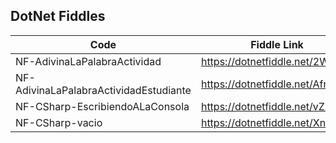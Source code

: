 ## DotNet Fiddles


|Code  |Fiddle Link  |
|---------|---------|
|NF-AdivinaLaPalabraActividad     | https://dotnetfiddle.net/2WJl8o        |
|NF-AdivinaLaPalabraActividadEstudiante     | https://dotnetfiddle.net/Afnod8        |
|NF-CSharp-EscribiendoALaConsola     | https://dotnetfiddle.net/vZUOvx        |
|NF-CSharp-vacio     | https://dotnetfiddle.net/Xnd4OD        |

